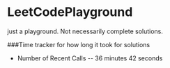 # LeetCodePlayground
just a playground. Not necessarily complete solutions.

###Time tracker for how long it took for solutions
* Number of Recent Calls -- 36 minutes 42 seconds
